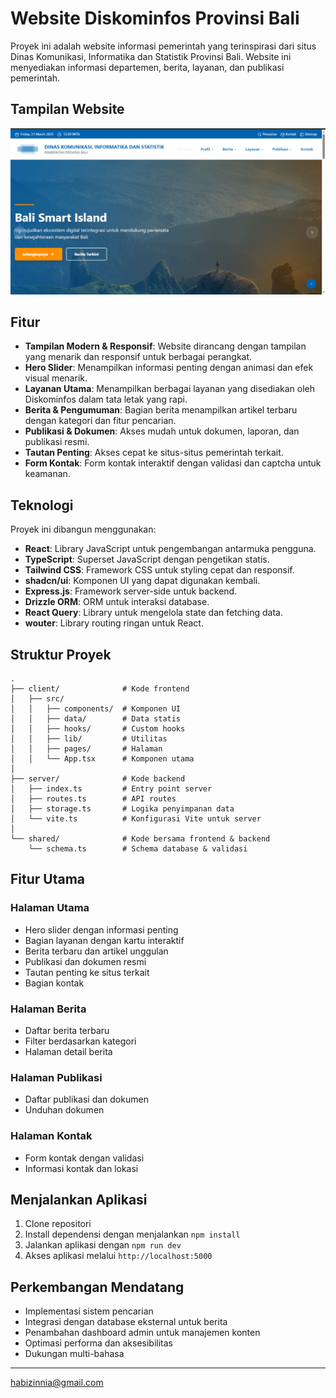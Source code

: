 # Website Diskominfos Provinsi Bali

Proyek ini adalah website informasi pemerintah yang terinspirasi dari situs Dinas Komunikasi, Informatika dan Statistik Provinsi Bali. Website ini menyediakan informasi departemen, berita, layanan, dan publikasi pemerintah.

## Tampilan Website

![Tampilan Website](1.png)

## Fitur

- **Tampilan Modern & Responsif**: Website dirancang dengan tampilan yang menarik dan responsif untuk berbagai perangkat.
- **Hero Slider**: Menampilkan informasi penting dengan animasi dan efek visual menarik.
- **Layanan Utama**: Menampilkan berbagai layanan yang disediakan oleh Diskominfos dalam tata letak yang rapi.
- **Berita & Pengumuman**: Bagian berita menampilkan artikel terbaru dengan kategori dan fitur pencarian.
- **Publikasi & Dokumen**: Akses mudah untuk dokumen, laporan, dan publikasi resmi.
- **Tautan Penting**: Akses cepat ke situs-situs pemerintah terkait.
- **Form Kontak**: Form kontak interaktif dengan validasi dan captcha untuk keamanan.

## Teknologi

Proyek ini dibangun menggunakan:

- **React**: Library JavaScript untuk pengembangan antarmuka pengguna.
- **TypeScript**: Superset JavaScript dengan pengetikan statis.
- **Tailwind CSS**: Framework CSS untuk styling cepat dan responsif.
- **shadcn/ui**: Komponen UI yang dapat digunakan kembali.
- **Express.js**: Framework server-side untuk backend.
- **Drizzle ORM**: ORM untuk interaksi database.
- **React Query**: Library untuk mengelola state dan fetching data.
- **wouter**: Library routing ringan untuk React.

## Struktur Proyek

```
.
├── client/              # Kode frontend
│   ├── src/
│   │   ├── components/  # Komponen UI
│   │   ├── data/        # Data statis
│   │   ├── hooks/       # Custom hooks
│   │   ├── lib/         # Utilitas
│   │   ├── pages/       # Halaman
│   │   └── App.tsx      # Komponen utama
│
├── server/              # Kode backend
│   ├── index.ts         # Entry point server
│   ├── routes.ts        # API routes
│   ├── storage.ts       # Logika penyimpanan data
│   └── vite.ts          # Konfigurasi Vite untuk server
│
└── shared/              # Kode bersama frontend & backend
    └── schema.ts        # Schema database & validasi
```

## Fitur Utama

### Halaman Utama
- Hero slider dengan informasi penting
- Bagian layanan dengan kartu interaktif
- Berita terbaru dan artikel unggulan
- Publikasi dan dokumen resmi
- Tautan penting ke situs terkait
- Bagian kontak

### Halaman Berita
- Daftar berita terbaru
- Filter berdasarkan kategori
- Halaman detail berita

### Halaman Publikasi
- Daftar publikasi dan dokumen
- Unduhan dokumen

### Halaman Kontak
- Form kontak dengan validasi
- Informasi kontak dan lokasi

## Menjalankan Aplikasi

1. Clone repositori
2. Install dependensi dengan menjalankan `npm install`
3. Jalankan aplikasi dengan `npm run dev`
4. Akses aplikasi melalui `http://localhost:5000`

## Perkembangan Mendatang

- Implementasi sistem pencarian
- Integrasi dengan database eksternal untuk berita
- Penambahan dashboard admin untuk manajemen konten
- Optimasi performa dan aksesibilitas
- Dukungan multi-bahasa

---

habizinnia@gmail.com